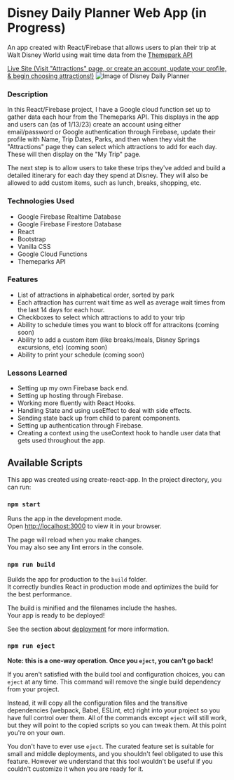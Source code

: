 # Disney Daily Planner Web App (in Progress)
An app created with React/Firebase that allows users to plan their trip at Walt Disney World using wait time data from the [Themepark API](https://api.themeparks.wiki/docs/v1/)

[Live Site (Visit "Attractions" page, or create an account, update your profile, & begin choosing attractions!)](https://disney-daily-planner-dbad2.web.app/)
![Image of Disney Daily Planner](https://user-images.githubusercontent.com/102301042/209495887-9bcc1414-42c5-4697-9976-bf65be6f0a8d.png)

### Description
In this React/Firebase project, I have a Google cloud function set up to gather data each hour from the Themeparks API. This displays in the app and users can (as of 1/13/23) create an account using either email/password or Google authentication through Firebase, update their profile with Name, Trip Dates, Parks, and then when they visit the "Attractions" page they can select which attractions to add for each day. These will then display on the "My Trip" page. 

The next step is to allow users to take these trips they've added and build a detailed itinerary for each day they spend at Disney. They will also be allowed to add custom items, such as lunch, breaks, shopping, etc.

### Technologies Used
- Google Firebase Realtime Database
- Google Firebase Firestore Database
- React
- Bootstrap
- Vanilla CSS
- Google Cloud Functions
- Themeparks API

### Features
- List of attractions in alphabetical order, sorted by park
- Each attraction has current wait time as well as average wait times from the last 14 days for each hour.
- Checkboxes to select which attractions to add to your trip
- Ability to schedule times you want to block off for attracitons (coming soon)
- Ability to add a custom item (like breaks/meals, Disney Springs excursions, etc) (coming soon)
- Ability to print your schedule (coming soon)


### Lessons Learned
- Setting up my own Firebase back end.
- Setting up hosting through Firebase.
- Working more fluently with React Hooks.
- Handling State and using useEffect to deal with side effects.
- Sending state back up from child to parent components.
- Setting up authentication through Firebase.
- Creating a context using the useContext hook to handle user data that gets used throughout the app.



## Available Scripts

This app was created using create-react-app. In the project directory, you can run:

### `npm start`

Runs the app in the development mode.\
Open [http://localhost:3000](http://localhost:3000) to view it in your browser.

The page will reload when you make changes.\
You may also see any lint errors in the console.

### `npm run build`

Builds the app for production to the `build` folder.\
It correctly bundles React in production mode and optimizes the build for the best performance.

The build is minified and the filenames include the hashes.\
Your app is ready to be deployed!

See the section about [deployment](https://facebook.github.io/create-react-app/docs/deployment) for more information.

### `npm run eject`

**Note: this is a one-way operation. Once you `eject`, you can't go back!**

If you aren't satisfied with the build tool and configuration choices, you can `eject` at any time. This command will remove the single build dependency from your project.

Instead, it will copy all the configuration files and the transitive dependencies (webpack, Babel, ESLint, etc) right into your project so you have full control over them. All of the commands except `eject` will still work, but they will point to the copied scripts so you can tweak them. At this point you're on your own.

You don't have to ever use `eject`. The curated feature set is suitable for small and middle deployments, and you shouldn't feel obligated to use this feature. However we understand that this tool wouldn't be useful if you couldn't customize it when you are ready for it.

